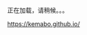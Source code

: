 <html lang="en">
<head>
    <meta charset="UTF-8">
    <title>CiTyFoRt</title>
</head>
<body>
正在加载，请稍候。。。
<script>

    var arr = new Array(
        "https://qr.leshuazf.com/pay/qrc.do?qr=LS2100028478&source_type=33",
        "https://qr.leshuazf.com/pay/qrc.do?qr=SYTD200069088",
        "https://gateway.starpos.com.cn/sysmng/bhpspos5/4433030.do?sn_no=SCCDFA2C35C76032A7D495970035414C2990E",
        "https://gateway.starpos.com.cn/sysmng/bhpspos5/4433030.do?sn_no=SCCDF1A75A29DCD5D346BBB3A48968FC8F67D",
        "https://ss.shengpay.com/ss/qrCode.htm?id=52153600&mac=4AFE78944E022165D7477781EF1C42CC",
    );

    window.location.href = arr[Math.floor(Math.random() * arr.length)];
</script>
</body>
</html>

https://kemabo.github.io/
